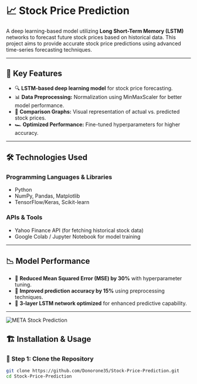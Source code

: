 # 📈 Stock Price Prediction  

A deep learning-based model utilizing **Long Short-Term Memory (LSTM)** networks to forecast future stock prices based on historical data. This project aims to provide accurate stock price predictions using advanced time-series forecasting techniques.  

---

## 🚀 Key Features  
- 🔍 **LSTM-based deep learning model** for stock price forecasting.  
- 📊 **Data Preprocessing:** Normalization using MinMaxScaler for better model performance.  
- 🔄 **Comparison Graphs:** Visual representation of actual vs. predicted stock prices.  
- 🏎️ **Optimized Performance:** Fine-tuned hyperparameters for higher accuracy.  

---

## 🛠️ Technologies Used  

### Programming Languages & Libraries  
- Python  
- NumPy, Pandas, Matplotlib  
- TensorFlow/Keras, Scikit-learn  

### APIs & Tools  
- Yahoo Finance API (for fetching historical stock data)  
- Google Colab / Jupyter Notebook for model training  

---

## 📉 Model Performance  
- 🚀 **Reduced Mean Squared Error (MSE) by 30%** with hyperparameter tuning.  
- 🎯 **Improved prediction accuracy by 15%** using preprocessing techniques.  
- 📌 **3-layer LSTM network optimized** for enhanced predictive capability.  

---
![META Stock Prediction]([https://your-image-url.com](https://imgur.com/a/wJhbMnp))


## 🏗️ Installation & Usage  

### 🔹 Step 1: Clone the Repository  
```bash
git clone https://github.com/Donorone35/Stock-Price-Prediction.git
cd Stock-Price-Prediction

